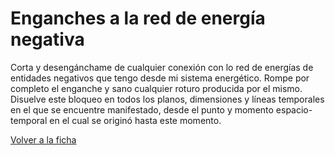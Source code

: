 # Enganches a la red de energía negativa

Corta y desengánchame de cualquier conexión con lo red de energías de entidades negativos que tengo desde mi sistema energético. Rompe por completo el enganche y sano cualquier roturo producida por el mismo. Disuelve este bloqueo en todos los planos, dimensiones y líneas temporales en el que se encuentre manifestado, desde el punto y momento espacio-temporal en el cual se originó hasta este momento.

[Volver a la ficha](../ficha.md)
